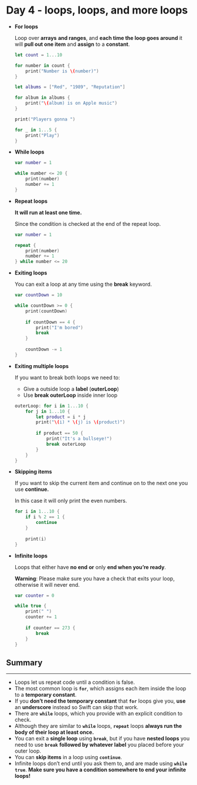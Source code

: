 # Day 4 - loops, loops, and more loops

- **For loops**

    Loop over **arrays** **and ranges**, and **each time the loop goes around** it will **pull out one item** and **assign** to a **constant**.

    ```swift
    let count = 1...10

    for number in count {
        print("Number is \(number)")
    }

    let albums = ["Red", "1989", "Reputation"]

    for album in albums {
        print("\(album) is on Apple music")
    }

    print("Players gonna ")

    for _ in 1...5 {
        print("Play")
    }
    ```

- **While loops**

    ```swift
    var number = 1

    while number <= 20 {
        print(number)
        number += 1
    }
    ```

- **Repeat loops**

    **It will run at least one time.**

    Since the condition is checked at the end of the repeat loop.

    ```swift
    var number = 1

    repeat {
        print(number)
        number += 1
    } while number <= 20
    ```

- **Exiting loops**

    You can exit a loop at any time using the **break** keyword.

    ```swift
    var countDown = 10

    while countDown >= 0 {
        print(countDown)
        
        if countDown == 4 {
            print("I'm bored")
            break
        }
        
        countDown -= 1
    }
    ```

- **Exiting multiple loops**

    If you want to break both loops we need to:

    - Give a outside loop a **label** (**outerLoop**)
    - Use **break outerLoop** inside inner loop

    ```swift
    outerLoop: for i in 1...10 {
        for j in 1...10 {
            let product = i * j
            print("\(i) * \(j) is \(product)")
            
            if product == 50 {
                print("It's a bullseye!")
                break outerLoop
            }
        }
    }
    ```

- **Skipping items**

    If you want to skip the current item and continue on to the next one you use **continue.**

    In this case it will only print the even numbers.

    ```swift
    for i in 1...10 {
        if i % 2 == 1 {
            continue
        }
        
        print(i)
    }
    ```

- **Infinite loops**

    Loops that either have **no end** **or** only **end when you’re ready**.

    **Warning**: Please make sure you have a check that exits your loop, otherwise it will never end.

    ```swift
    var counter = 0

    while true {
        print(" ")
        counter += 1
        
        if counter == 273 {
            break
        }
    }
    ```

## Summary

---

- Loops let us repeat code until a condition is false.
- The most common loop is **`for`**, which assigns each item inside the loop to a **temporary constant**.
- If you **don’t need the temporary constant** that **`for`** loops give you, **use** an **underscore** instead so Swift can skip that work.
- There are **`while`** loops, which you provide with an explicit condition to check.
- Although they are similar to **`while`** loops, **`repeat`** loops **always run the body of their loop at least once.**
- You can exit a **single loop** using **`break`**, but if you have **nested loops** you need to use **`break`** **followed by whatever label** you placed before your outer loop.
- You can **skip items** in a loop using **`continue`**.
- Infinite loops don’t end until you ask them to, and are made using **`while true`**. **Make sure you have a condition somewhere to end your infinite loops!**